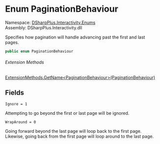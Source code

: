 # Enum PaginationBehaviour

Namespace: [DSharpPlus.Interactivity.Enums](DSharpPlus.Interactivity.Enums.md)  
Assembly: DSharpPlus.Interactivity.dll

Specifies how pagination will handle advancing past the first and last pages.

```csharp
public enum PaginationBehaviour
```

###### Extension Methods

[ExtensionMethods.GetName<PaginationBehaviour\>\(PaginationBehaviour\)](DSharpPlus.SlashCommands.ExtensionMethods.md\#DSharpPlus\_SlashCommands\_ExtensionMethods\_GetName\_\_1\_\_\_0\_)

## Fields

`Ignore = 1` 

Attempting to go beyond the first or last page will be ignored.

`WrapAround = 0` 

Going forward beyond the last page will loop back to the first page.
Likewise, going back from the first page will loop around to the last page.

